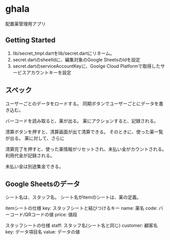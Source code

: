 # ghala

配置薬管理用アプリ

## Getting Started

1. lib/secret_tmpl.dartをlib/secret.dartにリネーム。
2. secret.dartのsheetIdに、編集対象のGoogle SheetsのIdを設定
3. secret.dartのserviceAccountKeyに、Goolge Cloud Platformで取得したサービスアカウントキーを設定

## スペック

ユーザーごとのデータをロードする。
同期ボタンでユーザーごとにデータを書き込む。

バーコードを読み取ると、薬が出る。
薬にアクションすると、記録される。

清算ボタンを押すと、清算画面が出て清算できる。
そのときに、使った薬一覧が出る。
薬に対して、さらに

清算完了を押すと、使った薬情報がリセットされ、未払い金がカウントされる。
利用代金が記録される。

未払い金は別途集金できる。

## Google Sheetsのデータ

シート名は、スタッフ名。
シート名がitemのシートは、薬の定義。

itemシートの仕様
key: スタッフシートと結びつけるキー
name: 薬名
code: バーコード/QRコードの値
price: 値段

スタッフシートの仕様
staff: スタッフ名(シート名と同じ)
customer: 顧客名
key: データ項目名
value: データの値

